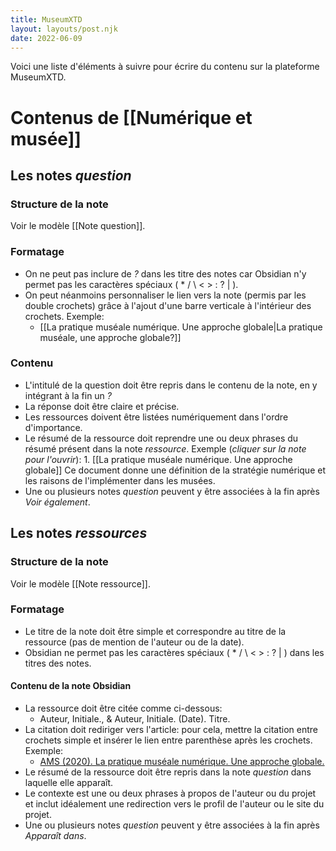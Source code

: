 ```yaml
---
title: MuseumXTD
layout: layouts/post.njk
date: 2022-06-09
---
```



Voici une liste d'éléments à suivre pour écrire du contenu sur la plateforme MuseumXTD. 


# Contenus de [[Numérique et musée]]  
## Les notes *question*  
### Structure de la note   
Voir le modèle [[Note question]].   
### Formatage  
- On ne peut pas inclure de *?* dans les titre des notes car Obsidian n'y permet pas les caractères spéciaux ( * / \ < > : ? | ). 
- On peut néanmoins personnaliser le lien vers la note (permis par les double crochets) grâce à l'ajout d'une barre verticale à l'intérieur des crochets. Exemple:  
	- [[La pratique muséale numérique. Une approche globale|La pratique muséale, une approche globale?]]    
### Contenu
- L'intitulé de la question doit être repris dans le contenu de la note, en y intégrant à la fin un *?*
- La réponse doit être claire et précise. 
- Les ressources doivent être listées numériquement dans l'ordre d'importance. 
- Le résumé de la ressource doit reprendre une ou deux phrases du résumé présent dans la note *ressource*. Exemple (*cliquer sur la note pour l'ouvrir*): 
	  1. [[La pratique muséale numérique. Une approche globale]]
	     Ce document donne une définition de la stratégie numérique et les raisons de l'implémenter dans les musées. 
- Une ou plusieurs notes *question* peuvent y être associées à la fin après *Voir également*.    
## Les notes *ressources*  
### Structure de la note  
Voir le modèle [[Note ressource]]. 
### Formatage
- Le titre de la note doit être simple et correspondre au titre de la ressource (pas de mention de l'auteur ou de la date). 
- Obsidian ne permet pas les caractères spéciaux ( * / \ < > : ? | ) dans les titres des notes.   
#### Contenu de la note Obsidian
- La ressource doit être citée comme ci-dessous: 
	- Auteur, Initiale., & Auteur, Initiale. (Date). Titre.
- La citation doit rediriger vers l'article: pour cela, mettre la citation entre crochets simple et insérer le lien entre parenthèse après les crochets. Exemple: 
	- [AMS (2020). La pratique muséale numérique. Une approche globale.](http://msw.be/wp-content/uploads/2020/01/VMS_Digitalisierung_F_Web.pdf)
- Le résumé de la ressource doit être repris dans la note *question* dans laquelle elle apparaît.   
- Le contexte est une ou deux phrases à propos de l'auteur ou du projet et inclut idéalement une redirection vers le profil de l'auteur ou le site du projet. 
- Une ou plusieurs notes *question* peuvent y être associées à la fin après *Apparaît dans*. 